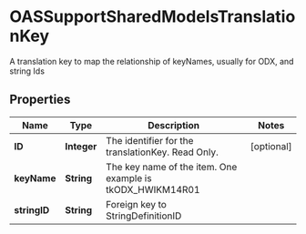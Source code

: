

# OASSupportSharedModelsTranslationKey

A translation key to map the relationship of keyNames, usually for ODX, and string Ids

## Properties

| Name | Type | Description | Notes |
|------------ | ------------- | ------------- | -------------|
|**ID** | **Integer** | The identifier for the translationKey. Read Only. |  [optional] |
|**keyName** | **String** | The key name of the item. One example is tkODX_HWIKM14R01 |  |
|**stringID** | **String** | Foreign key to StringDefinitionID |  |



